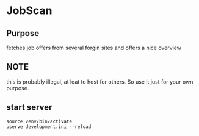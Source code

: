 # JobScan

## Purpose

fetches job offers from several forgin sites and offers a nice overview

## NOTE

this is probably illegal, at leat to host for others. So use it just for your own purpose.

## start server

```
source venv/bin/activate
pserve development.ini --reload
```